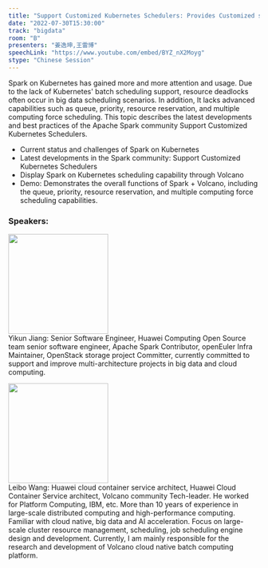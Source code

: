 ```yaml
---
title: "Support Customized Kubernetes Schedulers: Provides Customized scheduling capabilities for Spark on Kubernetes"
date: "2022-07-30T15:30:00"
track: "bigdata"
room: "B"
presenters: "姜逸坤,王雷博"
speechLink: "https://www.youtube.com/embed/BYZ_nX2Moyg"
stype: "Chinese Session"
---
```

Spark on Kubernetes has gained more and more attention and usage. Due to the lack of Kubernetes' batch scheduling support, resource deadlocks often occur in big data scheduling scenarios. In addition, It lacks advanced capabilities such as queue, priority, resource reservation, and multiple computing force scheduling. This topic describes the latest developments and best practices of the Apache Spark community Support Customized Kubernetes Schedulers.

- Current status and challenges of Spark on Kubernetes
- Latest developments in the Spark community: Support Customized Kubernetes Schedulers
- Display Spark on Kubernetes scheduling capability through Volcano
- Demo: Demonstrates the overall functions of Spark + Volcano, including the queue, priority, resource reservation, and multiple computing force scheduling capabilities.
 ### Speakers: 
 <img src="images/speaker/1202.png" width="200" /><br>Yikun Jiang: Senior Software Engineer, Huawei Computing Open Source team senior software engineer, Apache Spark Contributor, openEuler Infra Maintainer, OpenStack storage project Committer, currently committed to support and improve multi-architecture projects in big data and cloud computing.

 <img src="images/speaker/1202_2.png" width="200" /><br>Leibo Wang: Huawei cloud container service architect, Huawei Cloud Container Service architect, Volcano community Tech-leader. He worked for Platform Computing, IBM, etc. More than 10 years of experience in large-scale distributed computing and high-performance computing. Familiar with cloud native, big data and AI acceleration. Focus on large-scale cluster resource management, scheduling, job scheduling engine design and development. Currently, I am mainly responsible for the research and development of Volcano cloud native batch computing platform.

 